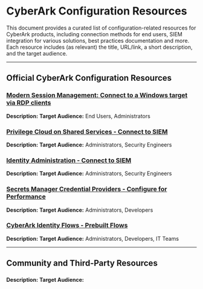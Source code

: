 # CyberArk Configuration Resources

This document provides a curated list of configuration-related resources for CyberArk products, including connection methods for end users, SIEM integration for various solutions, best practices documentation and more. Each resource includes (as relevant) the title, URL/link, a short description, and the target audience.

---

## Official CyberArk Configuration Resources

### [Modern Session Management: Connect to a Windows target via RDP clients](https://docs.cyberark.com/dpa/latest/en/content/end-user/dpa_connect-using-rdp-login.htm#ConnecttoaWindowstargetviaRDPclients)
**Description:** 
**Target Audience:** End Users, Administrators

### [Privilege Cloud on Shared Services - Connect to SIEM](https://docs.cyberark.com/ispss-deployment/latest/en/content/privilege%20cloud/privcloud-connect-siem.htm?tocpath=Integrate%20third%20party%20services%7CIntegrate%20SIEM%7C_____2)
**Description:** 
**Target Audience:** Administrators, Security Engineers

### [Identity Administration - Connect to SIEM](https://docs.cyberark.com/ispss-deployment/latest/en/content/deployment/deploy-integrate-siem-with-ia.htm?TocPath=Integrate%20third%20party%20services%7CIntegrate%20SIEM%7C_____1)
**Description:** 
**Target Audience:** Administrators, Security Engineers

### [Secrets Manager Credential Providers - Configure for Performance](https://docs.cyberark.com/credential-providers/latest/en/content/cp%20and%20ascp/cps_capacity-best-practices.htm?tocpath=Performance%7C_____1)
**Description:** 
**Target Audience:** Administrators, Developers

### [CyberArk Identity Flows - Prebuilt Flows](https://docs.cyberark.com/identity-flows/latest/en/content/mp-flows/mp-flows-lp.htm)
**Description:** 
**Target Audience:** Administrators, Developers, IT Teams

---

## Community and Third-Party Resources

### []()
**Description:**
**Target Audience:**